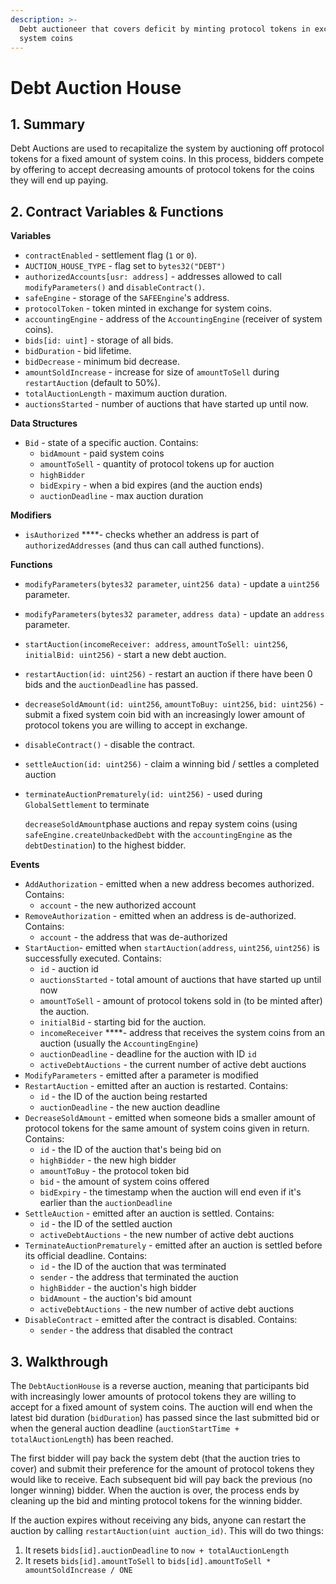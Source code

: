 ```yaml
---
description: >-
  Debt auctioneer that covers deficit by minting protocol tokens in exchange for
  system coins
---
```


# Debt Auction House

## 1. Summary <a id="1-introduction-summary"></a>

Debt Auctions are used to recapitalize the system by auctioning off protocol tokens for a fixed amount of system coins. In this process, bidders compete by offering to accept decreasing amounts of protocol tokens for the coins they will end up paying.

## 2. Contract Variables & Functions <a id="2-contract-details"></a>

**Variables**

* `contractEnabled` - settlement flag \(`1` or `0`\).
* `AUCTION_HOUSE_TYPE` - flag set to `bytes32("DEBT")`
* `authorizedAccounts[usr: address]` - addresses allowed to call `modifyParameters()` and `disableContract()`.
* `safeEngine` - storage of the `SAFEEngine`'s address.
* `protocolToken` - token minted in exchange for system coins.
* `accountingEngine` - address of the `AccountingEngine` \(receiver of system coins\).
* `bids[id: uint]` - storage of all bids.
* `bidDuration` - bid lifetime.
* `bidDecrease` - minimum bid decrease.
* `amountSoldIncrease` - increase for size of `amountToSell` during `restartAuction` \(default to 50%\).
* `totalAuctionLength` - maximum auction duration.
* `auctionsStarted` - number of auctions that have started up until now.

**Data Structures**

* `Bid` - state of a specific auction. Contains:
  * `bidAmount` - paid system coins
  * `amountToSell` - quantity of protocol tokens up for auction
  * `highBidder`
  * `bidExpiry` - when a bid expires \(and the auction ends\)
  * `auctionDeadline` - max auction duration

**Modifiers**

* `isAuthorized` ****- checks whether an address is part of `authorizedAddresses` \(and thus can call authed functions\).

**Functions**

* `modifyParameters(bytes32 parameter`, `uint256 data)` - update a `uint256` parameter.
* `modifyParameters(bytes32 parameter`, `address data)` - update an `address` parameter.
* `startAuction(incomeReceiver: address`, `amountToSell: uint256`, `initialBid: uint256)` - start a new debt auction.
* `restartAuction(id: uint256)` - restart an auction if there have been 0 bids and the `auctionDeadline` has passed.
* `decreaseSoldAmount(id: uint256`, `amountToBuy: uint256`, `bid: uint256)` - submit a fixed system coin bid with an increasingly lower amount of protocol tokens you are willing to accept in exchange.
* `disableContract()` - disable the contract.
* `settleAuction(id: uint256)` - claim a winning bid / settles a completed auction
* `terminateAuctionPrematurely(id: uint256)` - used during `GlobalSettlement` to terminate 

  `decreaseSoldAmount`phase auctions and repay system coins \(using `safeEngine.createUnbackedDebt` with the `accountingEngine` as the `debtDestination`\) to the highest bidder.

**Events**

* `AddAuthorization` - emitted when a new address becomes authorized. Contains:
  * `account` - the new authorized account
* `RemoveAuthorization` - emitted when an address is de-authorized. Contains:
  * `account` - the address that was de-authorized
* `StartAuction`- emitted when `startAuction(address`, `uint256`, `uint256)` is successfully executed. Contains:
  * `id` - auction id
  * `auctionsStarted` - total amount of auctions that have started up until now
  * `amountToSell` - amount of protocol tokens sold  in \(to be minted after\) the auction.
  * `initialBid` - starting bid for the auction.
  * `incomeReceiver` ****- address that receives the system coins from an auction \(usually the `AccountingEngine`\)
  * `auctionDeadline` - deadline for the auction with ID `id`
  * `activeDebtAuctions` - the current number of active debt auctions
* `ModifyParameters` - emitted after a parameter is modified
* `RestartAuction` - emitted after an auction is restarted. Contains:
  * `id` - the ID of the auction being restarted
  * `auctionDeadline` - the new auction deadline
* `DecreaseSoldAmount` - emitted when someone bids a smaller amount of protocol tokens for the same amount of system coins given in return. Contains:
  * `id` - the ID of the auction that's being bid on
  * `highBidder` - the new high bidder
  * `amountToBuy` - the protocol token bid
  * `bid` - the amount of system coins offered
  * `bidExpiry` - the timestamp when the auction will end even if it's earlier than the `auctionDeadline`
* `SettleAuction` - emitted after an auction is settled. Contains:
  * `id` - the ID of the settled auction
  * `activeDebtAuctions` - the new number of active debt auctions
* `TerminateAuctionPrematurely` - emitted after an auction is settled before its official deadline. Contains:
  * `id` - the ID of the auction that was terminated
  * `sender` - the address that terminated the auction
  * `highBidder` - the auction's high bidder
  * `bidAmount` - the auction's bid amount
  * `activeDebtAuctions` - the new number of active debt auctions
* `DisableContract` - emitted after the contract is disabled. Contains:
  * `sender` - the address that disabled the contract

## 3. Walkthrough <a id="3-key-mechanisms-and-concepts"></a>

The `DebtAuctionHouse` is a reverse auction, meaning that participants bid with increasingly lower amounts of protocol tokens they are willing to accept for a fixed amount of system coins. The auction will end when the latest bid duration \(`bidDuration`\) has passed since the last submitted bid or when the general auction deadline \(`auctionStartTime + totalAuctionLength`\) has been reached. 

The first bidder will pay back the system debt \(that the auction tries to cover\) and submit their preference for the amount of protocol tokens they would like to receive. Each subsequent bid will pay back the previous \(no longer winning\) bidder. When the auction is over, the process ends by cleaning up the bid and minting protocol tokens for the winning bidder.

If the auction expires without receiving any bids, anyone can restart the auction by calling `restartAuction(uint auction_id)`. This will do two things:

1. It resets `bids[id].auctionDeadline` to `now + totalAuctionLength`
2. It resets `bids[id].amountToSell` to `bids[id].amountToSell * amountSoldIncrease / ONE` 

